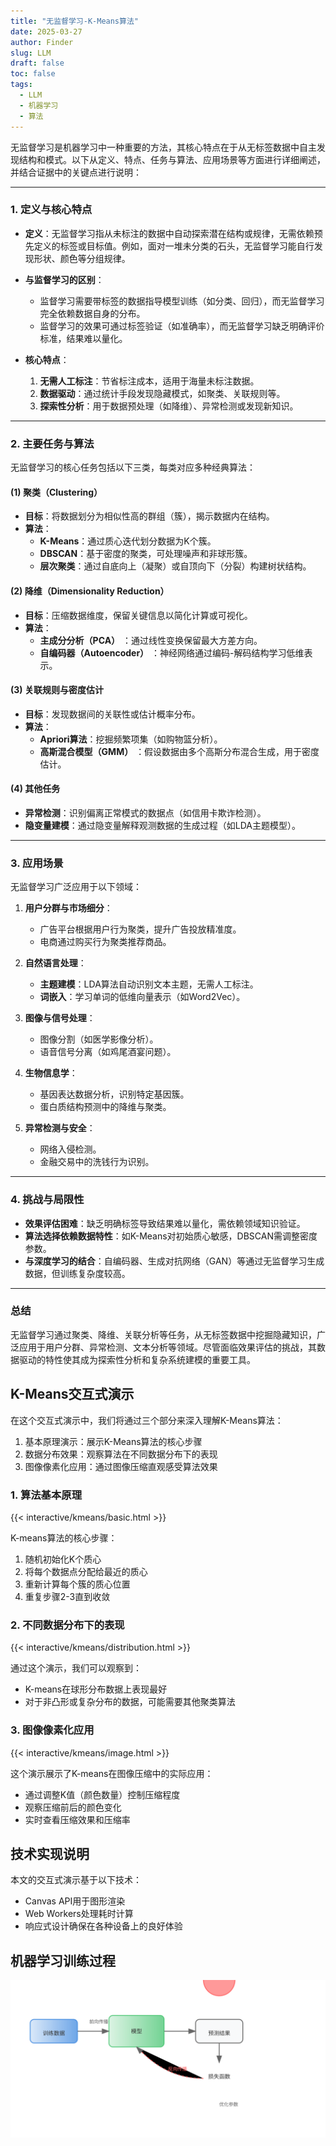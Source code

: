 ```yaml
---
title: "无监督学习-K-Means算法"
date: 2025-03-27
author: Finder
slug: LLM
draft: false
toc: false
tags: 
  - LLM
  - 机器学习
  - 算法
---
```


无监督学习是机器学习中一种重要的方法，其核心特点在于从无标签数据中自主发现结构和模式。以下从定义、特点、任务与算法、应用场景等方面进行详细阐述，并结合证据中的关键点进行说明：

---

### **1. 定义与核心特点**
- **定义**：无监督学习指从未标注的数据中自动探索潜在结构或规律，无需依赖预先定义的标签或目标值。例如，面对一堆未分类的石头，无监督学习能自行发现形状、颜色等分组规律。
- **与监督学习的区别**：
  - 监督学习需要带标签的数据指导模型训练（如分类、回归），而无监督学习完全依赖数据自身的分布。
  - 监督学习的效果可通过标签验证（如准确率），而无监督学习缺乏明确评价标准，结果难以量化。

- **核心特点**：
  1. **无需人工标注**：节省标注成本，适用于海量未标注数据。
  2. **数据驱动**：通过统计手段发现隐藏模式，如聚类、关联规则等。
  3. **探索性分析**：用于数据预处理（如降维）、异常检测或发现新知识。

---

### **2. 主要任务与算法**
无监督学习的核心任务包括以下三类，每类对应多种经典算法：

#### **(1) 聚类（Clustering）**
- **目标**：将数据划分为相似性高的群组（簇），揭示数据内在结构。
- **算法**：
  - **K-Means**：通过质心迭代划分数据为K个簇。
  - **DBSCAN**：基于密度的聚类，可处理噪声和非球形簇。
  - **层次聚类**：通过自底向上（凝聚）或自顶向下（分裂）构建树状结构。

#### **(2) 降维（Dimensionality Reduction）**
- **目标**：压缩数据维度，保留关键信息以简化计算或可视化。
- **算法**：
  - **主成分分析（PCA）** ：通过线性变换保留最大方差方向。
  - **自编码器（Autoencoder）** ：神经网络通过编码-解码结构学习低维表示。

#### **(3) 关联规则与密度估计**
- **目标**：发现数据间的关联性或估计概率分布。
- **算法**：
  - **Apriori算法**：挖掘频繁项集（如购物篮分析）。
  - **高斯混合模型（GMM）** ：假设数据由多个高斯分布混合生成，用于密度估计。

#### **(4) 其他任务**
- **异常检测**：识别偏离正常模式的数据点（如信用卡欺诈检测）。
- **隐变量建模**：通过隐变量解释观测数据的生成过程（如LDA主题模型）。

---

### **3. 应用场景**
无监督学习广泛应用于以下领域：
1. **用户分群与市场细分**：
   - 广告平台根据用户行为聚类，提升广告投放精准度。
   - 电商通过购买行为聚类推荐商品。

2. **自然语言处理**：
   - **主题建模**：LDA算法自动识别文本主题，无需人工标注。
   - **词嵌入**：学习单词的低维向量表示（如Word2Vec）。

3. **图像与信号处理**：
   - 图像分割（如医学影像分析）。
   - 语音信号分离（如鸡尾酒宴问题）。

4. **生物信息学**：
   - 基因表达数据分析，识别特定基因簇。
   - 蛋白质结构预测中的降维与聚类。

5. **异常检测与安全**：
   - 网络入侵检测。
   - 金融交易中的洗钱行为识别。

---

### **4. 挑战与局限性**
- **效果评估困难**：缺乏明确标签导致结果难以量化，需依赖领域知识验证。
- **算法选择依赖数据特性**：如K-Means对初始质心敏感，DBSCAN需调整密度参数。
- **与深度学习的结合**：自编码器、生成对抗网络（GAN）等通过无监督学习生成数据，但训练复杂度较高。

---

### **总结**
无监督学习通过聚类、降维、关联分析等任务，从无标签数据中挖掘隐藏知识，广泛应用于用户分群、异常检测、文本分析等领域。尽管面临效果评估的挑战，其数据驱动的特性使其成为探索性分析和复杂系统建模的重要工具。

## K-Means交互式演示

在这个交互式演示中，我们将通过三个部分来深入理解K-Means算法：

1. 基本原理演示：展示K-Means算法的核心步骤
2. 数据分布效果：观察算法在不同数据分布下的表现
3. 图像像素化应用：通过图像压缩直观感受算法效果

### 1. 算法基本原理

{{< interactive/kmeans/basic.html >}}

K-means算法的核心步骤：
1. 随机初始化K个质心
2. 将每个数据点分配给最近的质心
3. 重新计算每个簇的质心位置
4. 重复步骤2-3直到收敛

### 2. 不同数据分布下的表现

{{< interactive/kmeans/distribution.html >}}

通过这个演示，我们可以观察到：
- K-means在球形分布数据上表现最好
- 对于非凸形或复杂分布的数据，可能需要其他聚类算法

### 3. 图像像素化应用

{{< interactive/kmeans/image.html >}}

这个演示展示了K-means在图像压缩中的实际应用：
- 通过调整K值（颜色数量）控制压缩程度
- 观察压缩前后的颜色变化
- 实时查看压缩效果和压缩率

## 技术实现说明

本文的交互式演示基于以下技术：
- Canvas API用于图形渲染
- Web Workers处理耗时计算
- 响应式设计确保在各种设备上的良好体验

## 机器学习训练过程

![机器学习训练流程](./images/ml/training_process.svg)
